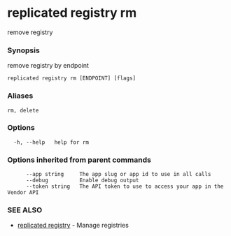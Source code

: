 # replicated registry rm

remove registry

### Synopsis

remove registry by endpoint

```
replicated registry rm [ENDPOINT] [flags]
```

### Aliases

```
rm, delete
```

### Options

```
  -h, --help   help for rm
```

### Options inherited from parent commands

```
      --app string     The app slug or app id to use in all calls
      --debug          Enable debug output
      --token string   The API token to use to access your app in the Vendor API
```

### SEE ALSO

* [replicated registry](replicated-cli-registry)	 - Manage registries
